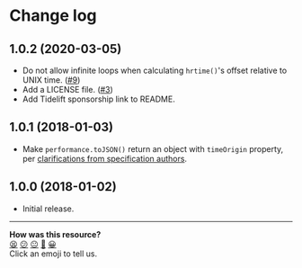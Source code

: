 # Change log

## 1.0.2 (2020-03-05)

* Do not allow infinite loops when calculating `hrtime()`'s offset relative to UNIX time. ([#9])
* Add a LICENSE file. ([#3])
* Add Tidelift sponsorship link to README.

## 1.0.1 (2018-01-03)

* Make `performance.toJSON()` return an object with `timeOrigin` property, per [clarifications from specification authors][heycam/webidl#505].

## 1.0.0 (2018-01-02)

* Initial release.

[heycam/webidl#505]: https://github.com/heycam/webidl/pull/505
[#3]: https://github.com/jsdom/w3c-hr-time/issues/3
[#9]: https://github.com/jsdom/w3c-hr-time/issues/9


<!-- BEGIN GENERATED SECTION DO NOT EDIT -->

---

**How was this resource?**  
[😫](https://airtable.com/shrUJ3t7KLMqVRFKR?prefill_Repository=makersacademy/javascript-web-applications&prefill_File=resources/example-4/node_modules/w3c-hr-time/CHANGELOG.md&prefill_Sentiment=😫) [😕](https://airtable.com/shrUJ3t7KLMqVRFKR?prefill_Repository=makersacademy/javascript-web-applications&prefill_File=resources/example-4/node_modules/w3c-hr-time/CHANGELOG.md&prefill_Sentiment=😕) [😐](https://airtable.com/shrUJ3t7KLMqVRFKR?prefill_Repository=makersacademy/javascript-web-applications&prefill_File=resources/example-4/node_modules/w3c-hr-time/CHANGELOG.md&prefill_Sentiment=😐) [🙂](https://airtable.com/shrUJ3t7KLMqVRFKR?prefill_Repository=makersacademy/javascript-web-applications&prefill_File=resources/example-4/node_modules/w3c-hr-time/CHANGELOG.md&prefill_Sentiment=🙂) [😀](https://airtable.com/shrUJ3t7KLMqVRFKR?prefill_Repository=makersacademy/javascript-web-applications&prefill_File=resources/example-4/node_modules/w3c-hr-time/CHANGELOG.md&prefill_Sentiment=😀)  
Click an emoji to tell us.

<!-- END GENERATED SECTION DO NOT EDIT -->
